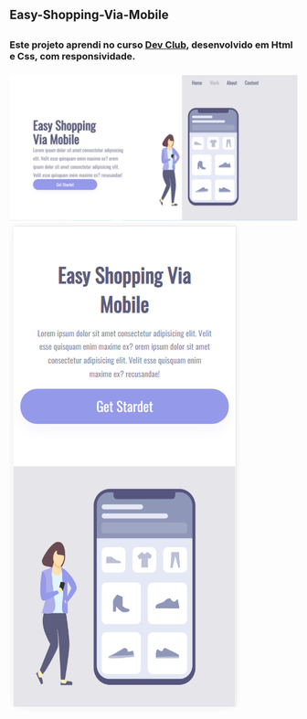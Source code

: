 <h2>Easy-Shopping-Via-Mobile<h2>
<h3>Este projeto aprendi no curso <a href="https://plataforma.devclub.com.br/">Dev Club</a>, desenvolvido em Html e Css, com responsividade.<h3>
  
  <img src="https://github.com/RuthLopesDiniz/Easy-Shopping-Via-Mobile/blob/master/Images/EASY%20pc.PNG?raw=true"/>
  <img SRC="https://github.com/RuthLopesDiniz/Easy-Shopping-Via-Mobile/blob/master/Images/EASY%20mobile.PNG?raw=true"/>
